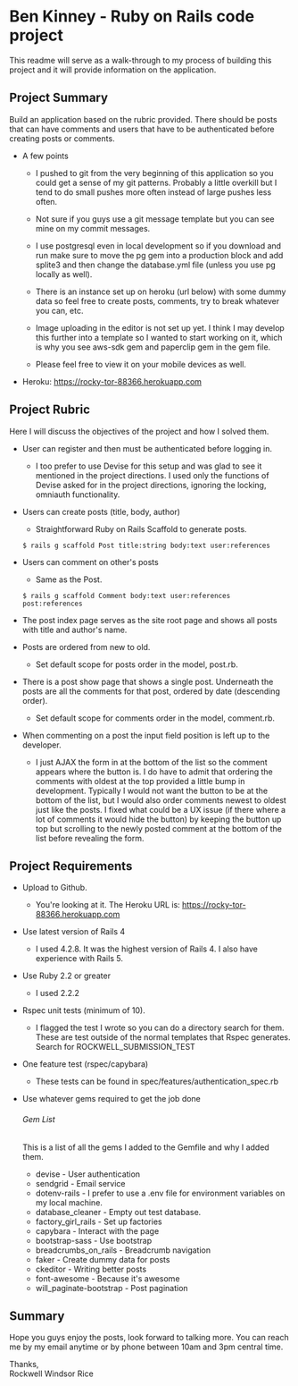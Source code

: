 # Ben Kinney - Ruby on Rails code project

This readme will serve as a walk-through to my process of building this project and it will provide information on the application.

## Project Summary

  Build an application based on the rubric provided.  There should be posts that can have comments and users that have to be authenticated before creating posts or comments.  

  * A few points

    * I pushed to git from the very beginning of this application so you could get a sense of my git patterns.  Probably a little overkill but I tend to do small pushes more often instead of large pushes less often.

    * Not sure if you guys use a git message template but you can see mine on my commit messages.

    * I use postgresql even in local development so if you download and run make sure to move the pg gem into a production block and add splite3 and then change the database.yml file (unless you use pg locally as well).

    * There is an instance set up on heroku (url below) with some dummy data so feel free to create posts, comments, try to break whatever you can, etc.

    * Image uploading in the editor is not set up yet.  I think I may develop this further into a template so I wanted to start working on it, which is why you see aws-sdk gem and paperclip gem in the gem file. 

    * Please feel free to view it on your mobile devices as well.

  * Heroku: https://rocky-tor-88366.herokuapp.com

## Project Rubric

Here I will discuss the objectives of the project and how I solved them.

* User can register and then must be authenticated before logging in.

  * I too prefer to use Devise for this setup and was glad to see it mentioned in the project directions.  I used only the functions of Devise asked for in the project directions, ignoring the locking, omniauth functionality.

* Users can create posts (title, body, author)

  * Straightforward Ruby on Rails Scaffold to generate posts. 

  ````
  $ rails g scaffold Post title:string body:text user:references
  ````

* Users can comment on other's posts

  * Same as the Post.

  ````
  $ rails g scaffold Comment body:text user:references post:references
  ````

* The post index page serves as the site root page and shows all posts with title and author's name.

* Posts are ordered from new to old.

  * Set default scope for posts order in the model, post.rb.

* There is a post show page that shows a single post.  Underneath the posts are all the comments for that post, ordered by date (descending order).

  * Set default scope for comments order in the model, comment.rb.

* When commenting on a post the input field position is left up to the developer.

  *  I just AJAX the form in at the bottom of the list so the comment appears where the button is.  I do have to admit that ordering the comments with oldest at the top provided a little bump in development.  Typically I would not want the button to be at the bottom of the list, but I would also order comments newest to oldest just like the posts. I fixed what could be a UX issue (if there where a lot of comments it would hide the button) by keeping the button up top but scrolling to the newly posted comment at the bottom of the list before revealing the form.

## Project Requirements

* Upload to Github.

  * You're looking at it. The Heroku URL is: https://rocky-tor-88366.herokuapp.com

* Use latest version of Rails 4

  * I used 4.2.8.  It was the highest version of Rails 4.  I also have experience with Rails 5.

* Use Ruby 2.2 or greater

  * I used 2.2.2

* Rspec unit tests (minimum of 10).

  *  I flagged the test I wrote so you can do a directory search for them.  These are test outside of the normal templates that Rspec generates.  Search for ROCKWELL_SUBMISSION_TEST

* One feature test (rspec/capybara)

  * These tests can be found in spec/features/authentication_spec.rb

* Use whatever gems required to get the job done

  ###### Gem List

  This is a list of all the gems I added to the Gemfile and why I added them.

  * devise - User authentication
  * sendgrid - Email service
  * dotenv-rails - I prefer to use a .env file for environment variables on my local machine.
  * database_cleaner - Empty out test database.
  * factory_girl_rails - Set up factories
  * capybara - Interact with the page
  * bootstrap-sass - Use bootstrap
  * breadcrumbs_on_rails - Breadcrumb navigation
  * faker - Create dummy data for posts
  * ckeditor - Writing better posts
  * font-awesome - Because it's awesome
  * will_paginate-bootstrap - Post pagination

## Summary

Hope you guys enjoy the posts, look forward to talking more.  You can reach me by my email anytime or by phone between 10am and 3pm central time.

Thanks,<br/>
Rockwell Windsor Rice

